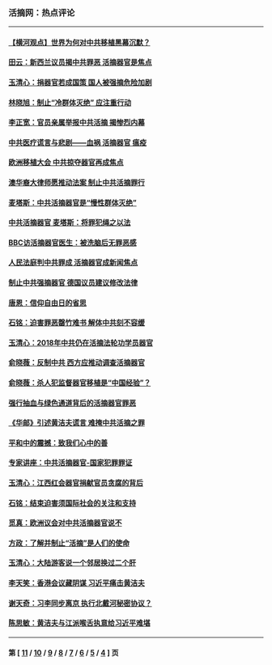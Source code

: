 ### 活摘网：热点评论
---
#### [【横河观点】世界为何对中共移植黑幕沉默？](../../pages/nf5879/n13244249.md?12300430) 
#### [田云：新西兰议员揭中共罪恶 活摘器官是焦点](../../pages/nf5879/n13070629.md?12300430) 
#### [玉清心：捐器官若成国策 国人被强摘危险加剧](../../pages/nf5879/n12802713.md?12300430) 
#### [林晓旭：制止“冷群体灭绝” 应注重行动](../../pages/nf5879/n12779736.md?12300430) 
#### [李正宽：官员亲属举报中共活摘 揭惨烈内幕](../../pages/nf5879/n12684490.md?12300430) 
#### [中共医疗谎言与悲剧——血祸 活摘器官 瘟疫](../../pages/nf5879/n12372103.md?12300430) 
#### [欧洲移植大会 中共掠夺器官再成焦点](../../pages/nf5879/n11538883.md?12300430) 
#### [澳华裔大律师愿推动法案 制止中共活摘罪行](../../pages/nf5879/n11377039.md?12300430) 
#### [麦塔斯：中共活摘器官是“慢性群体灭绝”](../../pages/nf5879/n11350529.md?12300430) 
#### [中共活摘器官 麦塔斯：将罪犯绳之以法](../../pages/nf5879/n11347973.md?12300430) 
#### [BBC访活摘器官医生：被洗脑后无罪恶感](../../pages/nf5879/n11335935.md?12300430) 
#### [人民法庭判中共罪成 活摘器官成新闻焦点](../../pages/nf5879/n11331578.md?12300430) 
#### [制止中共强摘器官 德国议员建议修改法律](../../pages/nf5879/n11249451.md?12300430) 
#### [唐恩：信仰自由日的省思](../../pages/nf5879/n11003525.md?12300430) 
#### [石铭：迫害罪恶罄竹难书  解体中共刻不容缓](../../pages/nf5879/n10942855.md?12300430) 
#### [玉清心：2018年中共仍在活摘法轮功学员器官](../../pages/nf5879/n10914646.md?12300430) 
#### [俞晓薇：反制中共 西方应推动调查活摘器官](../../pages/nf5879/n10794671.md?12300430) 
#### [俞晓薇：杀人犯监督器官移植是“中国经验”？](../../pages/nf5879/n10466427.md?12300430) 
#### [强行抽血与绿色通道背后的活摘器官罪恶](../../pages/nf5879/n10004708.md?12300430) 
#### [《华邮》引述黄洁夫谎言 难掩中共活摘之罪](../../pages/nf5879/n9642309.md?12300430) 
#### [平和中的震撼：致我们心中的善](../../pages/nf5879/n9021123.md?12300430) 
#### [专家讲座：中共活摘器官-国家犯罪罪证](../../pages/nf5879/n8828153.md?12300430) 
#### [玉清心：江西红会器官捐献官员贪腐的背后](../../pages/nf5879/n8522122.md?12300430) 
#### [石铭：结束迫害须国际社会的关注和支持](../../pages/nf5879/n8443497.md?12300430) 
#### [觅真：欧洲议会对中共活摘器官说不](../../pages/nf5879/n8337486.md?12300430) 
#### [方政：了解并制止“活摘”是人们的使命](../../pages/nf5879/n8329214.md?12300430) 
#### [玉清心：大陆游客说一个邻居换过二个肝](../../pages/nf5879/n8291404.md?12300430) 
#### [李天笑：香港会议藏阴谋 习近平痛击黄洁夫](../../pages/nf5879/n8241459.md?12300430) 
#### [谢天奇：习李同步离京 执行北戴河秘密协议？](../../pages/nf5879/n8230418.md?12300430) 
#### [陈思敏：黄洁夫与江派喉舌执意给习近平难堪](../../pages/nf5879/n8222166.md?12300430) 

---
#### 第 [ [11](./11.md?12300430) / [10](./10.md?12300430) / [9](./9.md?12300430) / [8](./8.md?12300430) / [7](./7.md?12300430) / [6](./6.md?12300430) / [5](./5.md?12300430) / [4](./4.md?12300430) ] 页
